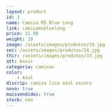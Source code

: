 ```yaml
---
layout: product
id: 3
name: Camisa MS Blue Long
link: camisamsbluelong
price: 21.90
weight: 20
image: /assets/images/produtos/29.jpg
sec: /assets/images/produtos/24.jpg
thir: /assets/images/produtos/33.jpg
att: basic
categoria: camisas
color:
    - Azul
discrip: camisa lisa azul escuro 
novo: true
maisvendidos: true
stock: nao
---
```

